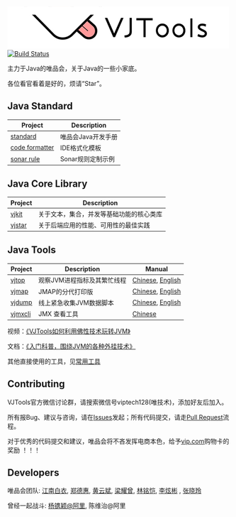 ![VJTools](/docs/images/logo.jpg) [![Build Status](https://travis-ci.org/vipshop/vjtools.svg?branch=master)](https://travis-ci.org/vipshop/vjtools) 


主力于Java的唯品会，关于Java的一些小家底。 

各位看官看着是好的，烦请“Star”。


## Java Standard

| Project | Description |
| -------- | -------- |
| [standard](https://vipshop.github.io/vjtools/#/standard/) | 唯品会Java开发手册 |
| [code formatter](/standard/formatter) | IDE格式化模板 |
| [sonar rule](/standard/sonar-vj) | Sonar规则定制示例 |


## Java Core Library

| Project | Description |
| -------- | -------- |
| [vjkit](/vjkit) | 关于文本，集合，并发等基础功能的核心类库 |
| [vjstar](/vjstar) | 关于后端应用的性能、可用性的最佳实践 |


## Java Tools

| Project | Description | Manual |
| -------- | -------- | -------- |
| [vjtop](/vjtop)  | 观察JVM进程指标及其繁忙线程 | [Chinese](/vjtop/README.md), [English](/vjtop/README_EN.md)|
| [vjmap](/vjmap)  | JMAP的分代打印版 |[Chinese](/vjmap/README.md), [English](/vjmap/README_EN.md)|
| [vjdump](/vjdump)  | 线上紧急收集JVM数据脚本 | [Chinese](/vjdump/README.md), [English](/vjdump/README_EN.md)|
| [vjmxcli](/vjmxcli)  | JMX 查看工具 | [Chinese](/vjmxcli/README.md)|

视频：[《VJTools如何利用佛性技术玩转JVM》](http://kai.vkaijiang.com/product/course?courseID=120897)

文档：[《入门科普，围绕JVM的各种外挂技术》](https://mp.weixin.qq.com/s/cwU2rLOuwock048rKBz3ew)

其他直接使用的工具，见[常用工具](docs/other/othertools.md)


## Contributing

VJTools官方微信讨论群，请搜索微信号viptech128(唯技术)，添加好友后加入。

所有报Bug、建议与咨询，请在[Issues](https://github.com/vipshop/vjtools/issues)发起；所有代码提交，请走[Pull Request](https://github.com/vipshop/vjtools/pulls)流程。

对于优秀的代码提交和建议，唯品会将不吝发挥电商本色，给予[vip.com](https://www.vip.com)购物卡的奖励 ！！！


## Developers

唯品会团队: [江南白衣](http://calvin1978.blogcn.com), [郑德惠](https://github.com/zhengdehui), [黄云斌](https://github.com/huangyunbin), [梁耀曾](https://github.com/AJ-Liang), [林铭恺](https://github.com/acxlam), [李炫彬](https://github.com/lixuanbin) , [张晓玲](https://github.com/hjzhangxiaoling)

曾经一起战斗: [杨镌颖@阿里](https://github.com/yangjuanying), 陈维治@阿里
